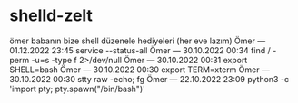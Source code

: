 # shelld-zelt
ömer babanın bize shell düzenele hediyeleri (her eve lazım)
Ömer — 01.12.2022 23:45
service --status-all
Ömer — 30.10.2022 00:34
find / -perm -u=s -type f 2>/dev/null
Ömer — 30.10.2022 00:31
export SHELL=bash
Ömer — 30.10.2022 00:30
export TERM=xterm
Ömer — 30.10.2022 00:30
stty raw -echo; fg
Ömer — 22.10.2022 23:09
python3 -c 'import pty; pty.spawn("/bin/bash")'
